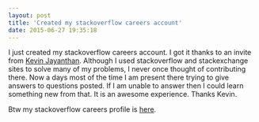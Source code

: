 ```yaml
---
layout: post
title: 'Created my stackoverflow careers account'
date: 2015-06-27 19:35:18
---
```

I just created my stackoverflow careers account. I got it thanks to an invite from [Kevin Jayanthan](http://limekin.github.io). Although I used stackoverflow and stackexchange sites to solve many of my problems, I never once thought of contributing there. Now a days most of the time I am present there trying to give answers to questions posted. If I am unable to answer then I could learn something new from that. It is an awesome experience. Thanks Kevin.

Btw my stackoverflow careers profile is [here](http://careers.stackoverflow.com/sajinmp).


